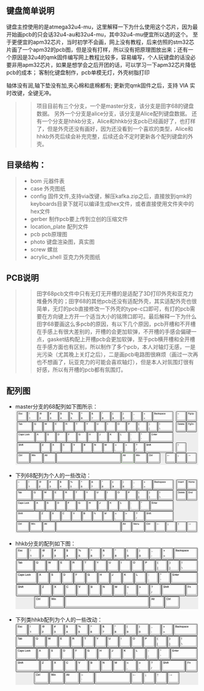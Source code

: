 ## 键盘简单说明

键盘主控使用的是atmega32u4-mu，这里解释一下为什么使用这个芯片，因为最开始画pcb的只会话32u4-au和32u4-mu，其中32u4-mu便宜所以选的这个。
至于更便宜的apm32芯片，当时初学不会画，网上没有教程，后来仿照的stm32芯片画了一个apm32的pcb图，但是没有打样，所以没有把原理图放出来；还有一个原因是32u4的qmk固件编写网上教程比较多，容易编写，个人玩键盘的话没必要非用apm32芯片，如果是想学会之后开团的话，可以学习一下apm32芯片降低pcb的成本；
客制化键盘制作，pcb单模无灯，外壳树脂打印
<!-- <details><summary>打字音在B站有分享</summary>https://www.bilibili.com/video/BV1YA4y1Z7aT?spm_id_from=333.999.0.</details> -->
轴体没有润,轴下垫没有加,夹心棉和底棉都有;
更新完qmk固件之后，支持 VIA 实时改键，全键无冲。

>>项目目前有三个分支，一个是master分支，该分支是田字68的键盘数据。
>>另外一个分支是alice分支，该分支是Alice配列键盘数据。
>>还有一个分支是hhkb分支，Alice和hhkb分支pcb已经画好了，也打样了，但是外壳还没有画好，因为还没看到一个喜欢的类型，Alice和hhkb外壳后续会补充完整，后续还会不定时更新各个配列键盘的外壳。

## 目录结构：  
>+ bom 元器件表  
>+ case 外壳图纸  
>+ config 固件文件,支持via改键，解压kafka.zip之后，直接放到qmk的keyboards目录下就可以编译生成hex文件，或者直接使用文件夹中的hex文件  
>+ gerber 制作pcb要上传到立创的压缩文件  
>+ location_plate 配列文件  
>+ pcb pcb原理图  
>+ photo 键盘渲染图，真实图  
>+ screw 螺丝  
>+ acrylic_shell 亚克力外壳图纸

## PCB说明
>>田字68pcb文件中只有无灯无开槽的是适配了3D打印外壳和亚克力堆叠外壳的；田字68的其他pcb还没有适配外壳，其实适配外壳也很简单，无灯的pcb直接修改一下外壳的type-c口即可，有灯的pcb需要在方向键上方开一个适当大小的铭牌口即可。最后解释一下为什么田字68要画这么多pcb的原因，有以下几个原因，pcb开槽和不开槽在手感上有很大差别的，开槽的会更加软弹，不开槽的手感会偏硬一点，gasket结构配上开槽pcb会更加软弹，至于pcb横开槽和全开槽在手感方面也有区别，所以制作了多个pcb，本人对轴灯无感，一是光污染（尤其晚上关灯之后），二是画pcb电路图很麻烦（画过一次再也不想画了，玩亚克力的可能会喜欢轴灯），但是本人对氛围灯很有好感，所以有开槽的pcb都有氛围灯。

## 配列图

+ master分支的68配列如下图所示：
![image](https://github.com/LXF-YZP/Customized_keyboard/blob/master/photo/68%E9%85%8D%E5%88%97.png)

+ 下列68配列为个人的一些改动：
![image](https://github.com/LXF-YZP/Customized_keyboard/blob/master/photo/68vim%E9%85%8D%E5%88%97.png)

+ hhkb分支的配列如下图：
![image](https://github.com/LXF-YZP/Customized_keyboard/blob/master/photo/hhkb.png)

+ 下列类hhkb配列为个人的一些改动：
![image](https://github.com/LXF-YZP/Customized_keyboard/blob/master/photo/hhkbvim.png)

